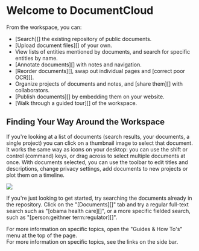 # Welcome to DocumentCloud

From the workspace, you can:

  * [Search][] the existing repository of public documents.
  * [Upload document files][] of your own.
  * View lists of entities mentioned by documents, and search for specific entities by name.
  * [Annotate documents][] with notes and navigation.
  * [Reorder documents][], swap out individual pages and [correct poor OCR][].
  * Organize projects of documents and notes, and [share them][] with collaborators.
  * [Publish documents][] by embedding them on your website.
  * [Walk through a guided tour][] of the workspace.


## Finding Your Way Around the Workspace

If you're looking at a list of documents (search results, your documents, a single project) you can click on a thumbnail image to select that document. It works the same way as icons on your desktop: you can use the shift or control (command) keys, or drag across to select multiple documents at once. With documents selected, you can use the toolbar to edit titles and descriptions, change privacy settings, add documents to new projects or plot them on a timeline.

<img src="/images/help/drag_select.png" class="full_line" />

If you're just looking to get started, try searching the documents already in the repository. Click on the "[Documents][]" tab and try a regular full-text search such as "[obama health care][]", or a more specific fielded search, such as "[person:geithner term:regulator][]".

<div class="ajax_only">
  For more information on specific topics, open the "Guides &amp; How To's" menu at the top of the page.
</div>
<div class="static_only">
  For more information on specific topics, see the links on the side bar.
</div>

[what other reporters are doing with DocumentCloud]: /featured
